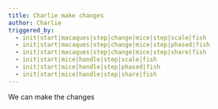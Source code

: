 ```yaml
---
title: Charlie make changes
author: Charlie
triggered_by:
  - init|start|macaques|step|change|mice|step|scale|fish
  - init|start|macaques|step|change|mice|step|phased|fish
  - init|start|macaques|step|change|mice|step|share|fish
  - init|start|mice|handle|step|scale|fish
  - init|start|mice|handle|step|phased|fish
  - init|start|mice|handle|step|share|fish
---
```

We can make the changes
